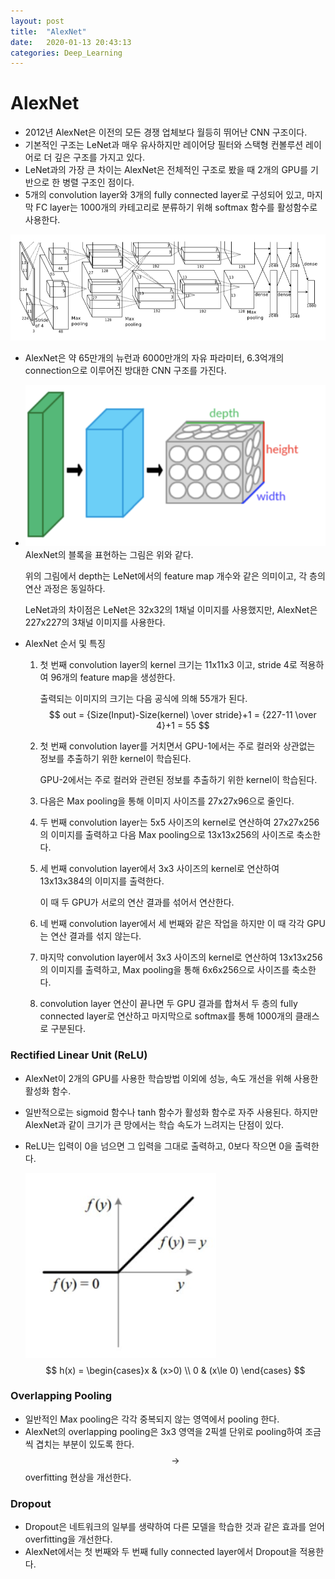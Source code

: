 ```yaml
---
layout: post
title:  "AlexNet"
date:   2020-01-13 20:43:13
categories: Deep_Learning
---
```




# AlexNet

- 2012년 AlexNet은 이전의 모든 경쟁 업체보다 월등히 뛰어난 CNN 구조이다.
- 기본적인 구조는 LeNet과 매우 유사하지만 레이어당 필터와 스택형 컨볼루션 레이어로 더 깊은 구조를 가지고 있다.
- LeNet과의 가장 큰 차이는 AlexNet은 전체적인 구조로 봤을 때 2개의 GPU를 기반으로 한 병렬 구조인 점이다.
- 5개의 convolution layer와 3개의 fully connected layer로 구성되어 있고, 마지막 FC layer는 1000개의 카테고리로 분류하기 위해 softmax 함수를 활성함수로 사용한다. 

![](https://raw.githubusercontent.com/Jonsuff/MLstudy/master/images/AlexNet_structure.png)

- AlexNet은 약 65만개의 뉴런과 6000만개의 자유 파라미터, 6.3억개의 connection으로 이루어진 방대한 CNN 구조를 가진다.

- ![](https://raw.githubusercontent.com/Jonsuff/MLstudy/master/images/AlexNet_block_image.png)AlexNet의 블록을 표현하는 그림은 위와 같다.

  위의 그림에서 depth는 LeNet에서의 feature map 개수와 같은 의미이고, 각 층의 연산 과정은 동일하다.

  LeNet과의 차이점은 LeNet은 32x32의 1채널 이미지를 사용했지만, AlexNet은 227x227의 3채널 이미지를 사용한다. 

- AlexNet 순서 및 특징

  1. 첫 번째 convolution layer의 kernel 크기는 11x11x3 이고, stride 4로 적용하여 96개의 feature map을 생성한다.

     출력되는 이미지의 크기는 다음 공식에 의해 55개가 된다.
     $$
     out = {Size(Input)-Size(kernel) \over stride}+1 = {227-11 \over 4}+1 = 55
     $$

  2. 첫 번째 convolution layer를 거치면서 GPU-1에서는 주로 컬러와 상관없는 정보를 추출하기 위한 kernel이 학습된다. 

     GPU-2에서는 주로 컬러와 관련된 정보를 추출하기 위한 kernel이 학습된다.

  3. 다음은 Max pooling을 통해 이미지 사이즈를 27x27x96으로 줄인다.

  4. 두 번째 convolution layer는 5x5 사이즈의 kernel로 연산하여 27x27x256의 이미지를 출력하고 다음 Max pooling으로 13x13x256의 사이즈로 축소한다.

  5. 세 번째 convolution layer에서 3x3 사이즈의 kernel로 연산하여 13x13x384의 이미지를 출력한다.

     이 때 두 GPU가 서로의 연산 결과를 섞어서 연산한다.

  6. 네 번째 convolution layer에서 세 번째와 같은 작업을 하지만 이 때 각각 GPU는 연산 결과를 섞지 않는다.

  7. 마지막 convolution layer에서 3x3 사이즈의 kernel로 연산하여 13x13x256의 이미지를 출력하고, Max pooling을 통해 6x6x256으로 사이즈를 축소한다.

  8. convolution layer 연산이 끝나면 두 GPU 결과를 합쳐서 두 층의 fully connected layer로 연산하고 마지막으로 softmax를 통해 1000개의 클래스로 구분된다.



### Rectified Linear Unit (ReLU)

- AlexNet이 2개의 GPU를 사용한 학습방법 이외에 성능, 속도 개선을 위해 사용한 활성화 함수.

- 일반적으로는 sigmoid 함수나 tanh 함수가 활성화 함수로 자주 사용된다. 하지만 AlexNet과 같이 크기가 큰 망에서는 학습 속도가 느려지는 단점이 있다.

- ReLU는 입력이 0을 넘으면 그 입력을 그대로 출력하고, 0보다 작으면 0을 출력한다.

  ![](https://raw.githubusercontent.com/Jonsuff/MLstudy/master/images/ReLU_image.png)
  $$
  h(x) = \begin{cases}x & (x>0) \\ 0 & (x\le 0) \end{cases}
  $$
  

### Overlapping Pooling

- 일반적인 Max pooling은 각각 중복되지 않는 영역에서 pooling 한다.
- AlexNet의 overlapping pooling은 3x3 영역을 2픽셀 단위로 pooling하여 조금씩 겹치는 부분이 있도록 한다. $$\rightarrow$$ overfitting 현상을 개선한다.



### Dropout

- Dropout은 네트워크의 일부를 생략하여 다른 모델을 학습한 것과 같은 효과를 얻어 overfitting을 개선한다.
- AlexNet에서는 첫 번째와 두 번째 fully connected layer에서 Dropout을 적용한다.